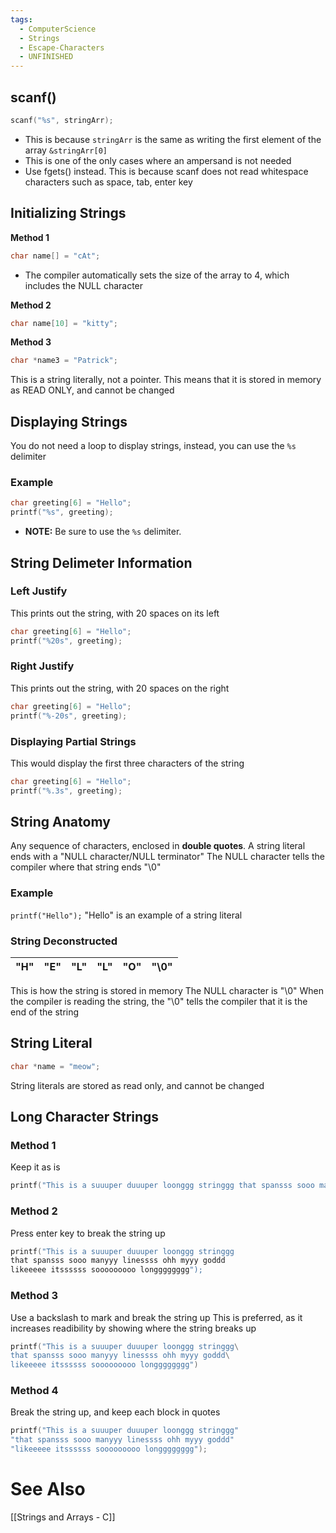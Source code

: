 ```yaml
---
tags:
  - ComputerScience
  - Strings
  - Escape-Characters
  - UNFINISHED
---
```

## scanf()
```c showlinenumbers
scanf("%s", stringArr);
```
- This is because `stringArr` is the same as writing the first element of the array `&stringArr[0]`
- This is one of the only cases where an ampersand is not needed
- Use fgets() instead. This is because scanf does not read whitespace characters such as space, tab, enter key

## Initializing Strings
**Method 1**
```c showlinenumbers
char name[] = "cAt";
```
- The compiler automatically sets the size of the array to 4, which includes the NULL character

**Method 2**
```c showlinenumbers
char name[10] = "kitty";
```

**Method 3**
```c showlinenumbers
char *name3 = "Patrick";
```
This is a string literally, not a pointer. This means that it is stored in memory as READ ONLY, and cannot be changed


## Displaying Strings
You do not need a loop to display strings, instead, you can use the `%s` delimiter

### Example
```c showlinenumbers
char greeting[6] = "Hello";
printf("%s", greeting);
```
- **NOTE:** Be sure to use the `%s` delimiter.

## String Delimeter Information
### Left Justify
This prints out the string, with 20 spaces on its left
```c showlinenumbers
char greeting[6] = "Hello";
printf("%20s", greeting);
```

### Right Justify
This prints out the string, with 20 spaces on the right
```c showlinenumbers
char greeting[6] = "Hello";
printf("%-20s", greeting);
```

### Displaying Partial Strings
This would display the first three characters of the string
```c showlinenumbers
char greeting[6] = "Hello";
printf("%.3s", greeting);
```

## String Anatomy
Any sequence of characters, enclosed in **double quotes**.
A string literal ends with a "NULL character/NULL terminator"
The NULL character tells the compiler where that string ends "\0"

### Example
`printf("Hello");`
"Hello" is an example of a string literal

### String Deconstructed

| "H" | "E" | "L" | "L" | "O" | "\0" |
| --- | --- | --- | --- | --- | ---- |
This is how the string is stored in memory
The NULL character is "\0"
When the compiler is reading the string, the "\0" tells the compiler that it is the end of the string

## String Literal
```c
char *name = "meow";
```
String literals are stored as read only, and cannot be changed


## Long Character Strings
### Method 1
Keep it as is

```c showlinenumbers
printf("This is a suuuper duuuper loonggg stringgg that spansss sooo manyyy linessss ohh myyy goddd");
```

### Method 2
Press enter key to break the string up

```c showlinenumbers
printf("This is a suuuper duuuper loonggg stringgg
that spansss sooo manyyy linessss ohh myyy goddd
likeeeee itssssss sooooooooo longggggggg");
```

### Method 3
Use a backslash to mark and break the string up
This is preferred, as it increases readibility by showing where the string breaks up

```c showline numbers
printf("This is a suuuper duuuper loonggg stringgg\
that spansss sooo manyyy linessss ohh myyy goddd\
likeeeee itssssss sooooooooo longggggggg")
```

### Method 4
Break the string up, and keep each block in quotes
```c showlinenumbers
printf("This is a suuuper duuuper loonggg stringgg"
"that spansss sooo manyyy linessss ohh myyy goddd"
"likeeeee itssssss sooooooooo longggggggg");
```


# See Also
[[Strings and Arrays - C]]